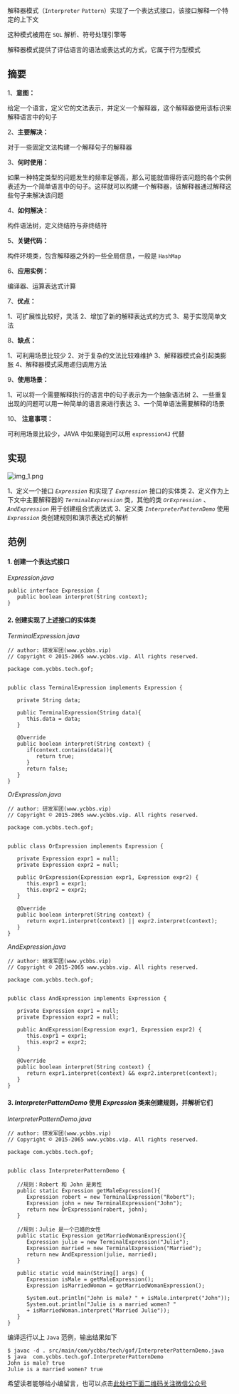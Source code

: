 解释器模式（`Interpreter` `Pattern`）实现了一个表达式接口，该接口解释一个特定的上下文

这种模式被用在 `SQL` 解析、符号处理引擎等

解释器模式提供了评估语言的语法或表达式的方式，它属于行为型模式

## 摘要 ##

1、**意图：**

给定一个语言，定义它的文法表示，并定义一个解释器，这个解释器使用该标识来解释语言中的句子

2、**主要解决：**

对于一些固定文法构建一个解释句子的解释器

3、**何时使用：**

如果一种特定类型的问题发生的频率足够高，那么可能就值得将该问题的各个实例表述为一个简单语言中的句子。这样就可以构建一个解释器，该解释器通过解释这些句子来解决该问题

4、**如何解决：**

构件语法树，定义终结符与非终结符

5、**关键代码：**

构件环境类，包含解释器之外的一些全局信息，一般是 `HashMap`

6、**应用实例：**

编译器、运算表达式计算

7、**优点：**

1、可扩展性比较好，灵活
2、增加了新的解释表达式的方式
3、易于实现简单文法

8、**缺点：**

1、可利用场景比较少
2、对于复杂的文法比较难维护
3、解释器模式会引起类膨胀
4、解释器模式采用递归调用方法

9、**使用场景：**

1、可以将一个需要解释执行的语言中的句子表示为一个抽象语法树
2、一些重复出现的问题可以用一种简单的语言来进行表达
3、一个简单语法需要解释的场景

10、 **注意事项：**

可利用场景比较少，JAVA 中如果碰到可以用 `expression4J` 代替

## 实现 ##

![img\_1.png][img_1.png]

1、定义一个接口 *`Expression`* 和实现了 *`Expression`* 接口的实体类
2、定义作为上下文中主要解释器的 *`TerminalExpression`* 类，其他的类 *`OrExpression`* 、 *`AndExpression`* 用于创建组合式表达式
3、定义类 *`InterpreterPatternDemo`* 使用 *`Expression`* 类创建规则和演示表达式的解析

## 范例 ##

#### 1. 创建一个表达式接口 ####

*Expression.java*

```
public interface Expression {
   public boolean interpret(String context);
}
```

#### 2. 创建实现了上述接口的实体类 ####

*TerminalExpression.java*

```
// author: 研发军团(www.ycbbs.vip)
// Copyright © 2015-2065 www.ycbbs.vip. All rights reserved.

package com.ycbbs.tech.gof;


public class TerminalExpression implements Expression {

   private String data;

   public TerminalExpression(String data){
      this.data = data; 
   }

   @Override
   public boolean interpret(String context) {
      if(context.contains(data)){
         return true;
      }
      return false;
   }
}
```

*OrExpression.java*

```
// author: 研发军团(www.ycbbs.vip)
// Copyright © 2015-2065 www.ycbbs.vip. All rights reserved.

package com.ycbbs.tech.gof;


public class OrExpression implements Expression {

   private Expression expr1 = null;
   private Expression expr2 = null;

   public OrExpression(Expression expr1, Expression expr2) { 
      this.expr1 = expr1;
      this.expr2 = expr2;
   }

   @Override
   public boolean interpret(String context) {       
      return expr1.interpret(context) || expr2.interpret(context);
   }
}
```

*AndExpression.java*

```
// author: 研发军团(www.ycbbs.vip)
// Copyright © 2015-2065 www.ycbbs.vip. All rights reserved.

package com.ycbbs.tech.gof;


public class AndExpression implements Expression {

   private Expression expr1 = null;
   private Expression expr2 = null;

   public AndExpression(Expression expr1, Expression expr2) { 
      this.expr1 = expr1;
      this.expr2 = expr2;
   }

   @Override
   public boolean interpret(String context) {       
      return expr1.interpret(context) && expr2.interpret(context);
   }
}
```

#### 3. *InterpreterPatternDemo* 使用 *Expression* 类来创建规则，并解析它们 ####

*InterpreterPatternDemo.java*

```
// author: 研发军团(www.ycbbs.vip)
// Copyright © 2015-2065 www.ycbbs.vip. All rights reserved.

package com.ycbbs.tech.gof;


public class InterpreterPatternDemo {

   //规则：Robert 和 John 是男性
   public static Expression getMaleExpression(){
      Expression robert = new TerminalExpression("Robert");
      Expression john = new TerminalExpression("John");
      return new OrExpression(robert, john);        
   }

   //规则：Julie 是一个已婚的女性
   public static Expression getMarriedWomanExpression(){
      Expression julie = new TerminalExpression("Julie");
      Expression married = new TerminalExpression("Married");
      return new AndExpression(julie, married);     
   }

   public static void main(String[] args) {
      Expression isMale = getMaleExpression();
      Expression isMarriedWoman = getMarriedWomanExpression();

      System.out.println("John is male? " + isMale.interpret("John"));
      System.out.println("Julie is a married women? " 
      + isMarriedWoman.interpret("Married Julie"));
   }
}
```

编译运行以上 `Java` 范例，输出结果如下

```
$ javac -d . src/main/com/ycbbs/tech/gof/InterpreterPatternDemo.java
$ java  com.ycbbs.tech.gof.InterpreterPatternDemo
John is male? true
Julie is a married women? true
```


[img_1.png]: https://gitee.com/duchaochen/gongzhonghao/raw/master/个人博客文章/001-images/souyunku-web/2019/08/0802/03/20/img_1.png


希望读者能够给小编留言，也可以点击[此处扫下面二维码关注微信公众号](https://www.ycbbs.vip/?p=28 "此处扫下面二维码关注微信公众号")